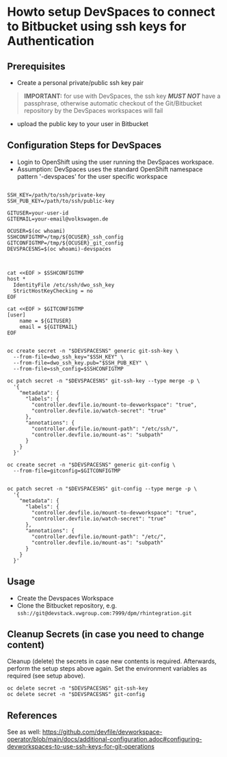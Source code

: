 # Howto setup DevSpaces to connect to Bitbucket using ssh keys for Authentication

## Prerequisites

* Create a personal private/public ssh key pair

> **IMPORTANT:** for use with DevSpaces, the ssh key ***MUST NOT*** have a passphrase, otherwise automatic checkout of the Git/Bitbucket repository by the DevSpaces workspaces will fail

* upload the public key to your user in Bitbucket

## Configuration Steps for DevSpaces

* Login to OpenShift using the user running the DevSpaces workspace.
* Assumption: DevSpaces uses the standard OpenShift namespace pattern '<username>-devspaces' for the user specific workspace

```shell

SSH_KEY=/path/to/ssh/private-key
SSH_PUB_KEY=/path/to/ssh/public-key

GITUSER=your-user-id
GITEMAIL=your-email@volkswagen.de

OCUSER=$(oc whoami)
SSHCONFIGTMP=/tmp/${OCUSER}_ssh_config
GITCONFIGTMP=/tmp/${OCUSER}_git_config
DEVSPACESNS=$(oc whoami)-devspaces



cat <<EOF > $SSHCONFIGTMP
host *
  IdentityFile /etc/ssh/dwo_ssh_key
  StrictHostKeyChecking = no
EOF

cat <<EOF > $GITCONFIGTMP
[user]
	name = ${GITUSER}
	email = ${GITEMAIL}
EOF


oc create secret -n "$DEVSPACESNS" generic git-ssh-key \
  --from-file=dwo_ssh_key="$SSH_KEY" \
  --from-file=dwo_ssh_key.pub="$SSH_PUB_KEY" \
  --from-file=ssh_config=$SSHCONFIGTMP

oc patch secret -n "$DEVSPACESNS" git-ssh-key --type merge -p \
  '{
    "metadata": {
      "labels": {
        "controller.devfile.io/mount-to-devworkspace": "true",
        "controller.devfile.io/watch-secret": "true"
      },
      "annotations": {
        "controller.devfile.io/mount-path": "/etc/ssh/",
        "controller.devfile.io/mount-as": "subpath"
      }
    }
  }'

oc create secret -n "$DEVSPACESNS" generic git-config \
  --from-file=gitconfig=$GITCONFIGTMP


oc patch secret -n "$DEVSPACESNS" git-config --type merge -p \
  '{
    "metadata": {
      "labels": {
        "controller.devfile.io/mount-to-devworkspace": "true",
        "controller.devfile.io/watch-secret": "true"
      },
      "annotations": {
        "controller.devfile.io/mount-path": "/etc/",
        "controller.devfile.io/mount-as": "subpath"
      }
    }
  }'

```

## Usage

* Create the Devspaces Workspace
* Clone the Bitbucket repository, e.g. `ssh://git@devstack.vwgroup.com:7999/dpm/rhintegration.git`

## Cleanup Secrets (in case you need to change content)

Cleanup (delete) the secrets in case new contents is required. Afterwards, perform the setup steps above again. Set the environment variables as required (see setup above).

```shell
oc delete secret -n "$DEVSPACESNS" git-ssh-key
oc delete secret -n "$DEVSPACESNS" git-config
```


## References

See as well: https://github.com/devfile/devworkspace-operator/blob/main/docs/additional-configuration.adoc#configuring-devworkspaces-to-use-ssh-keys-for-git-operations



